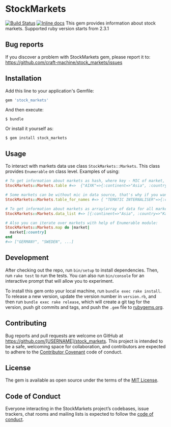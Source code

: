 # StockMarkets

[![Build Status](https://travis-ci.org/craft-machine/stock_markets.png?branch=master)](https://travis-ci.org/craft-machine/stock_markets)
[![Inline docs](https://inch-ci.org/github/craft-machine/stock_markets.svg?branch=master)](https://inch-ci.org/github/craft-machine/stock_markets)
This gem provides information about stock markets.
Supported ruby version starts from 2.3.1

## Bug reports

If you discover a problem with StockMarkets gem, please report it to:
https://github.com/craft-machine/stock_markets/issues

## Installation

Add this line to your application's Gemfile:

```ruby
gem 'stock_markets'
```

And then execute:

    $ bundle

Or install it yourself as:

    $ gem install stock_markets

## Usage

To interact with markets data use class `StockMarkets::Markets`. This class provides `Enumerable` on class level.
Examples of using:

```ruby
# To get information about markets as hash, where key - MIC of market, value - market data
StockMarkets::Markets.table #=>  {"AIXK"=>{:continent=>"Asia", :country=>"Kazakhstan ", :name=>"....} }

# Some markets can be without mic in data source, that's why if you want get some additional information, you can use table_for_names
StockMarkets::Markets.table_for_names #=> { "TEMATIC INTERNALISER"=>{:country=>"FRANCE", :iso_country_code_iso_3166=>"FR", :mic=>"SGOE", ...} }

# To get information about markets as array(array of data for all markets)
StockMarkets::Markets.data_list #=> [{:continent=>"Asia", :country=>"Kazakhstan ", :name=>"Astana Internat..."}]

# Also you can iterate over markets with help of Enumerable module:
StockMarkets::Markets.map do |market|
  market[:country]
end
#=> ["GERMANY", "SWEDEN", ...]
```

## Development

After checking out the repo, run `bin/setup` to install dependencies. Then, run `rake test` to run the tests. You can also run `bin/console` for an interactive prompt that will allow you to experiment.

To install this gem onto your local machine, run `bundle exec rake install`. To release a new version, update the version number in `version.rb`, and then run `bundle exec rake release`, which will create a git tag for the version, push git commits and tags, and push the `.gem` file to [rubygems.org](https://rubygems.org).

## Contributing

Bug reports and pull requests are welcome on GitHub at https://github.com/[USERNAME]/stock_markets. This project is intended to be a safe, welcoming space for collaboration, and contributors are expected to adhere to the [Contributor Covenant](http://contributor-covenant.org) code of conduct.

## License

The gem is available as open source under the terms of the [MIT License](https://opensource.org/licenses/MIT).

## Code of Conduct

Everyone interacting in the StockMarkets project’s codebases, issue trackers, chat rooms and mailing lists is expected to follow the [code of conduct](https://github.com/[USERNAME]/stock_markets/blob/master/CODE_OF_CONDUCT.md).
